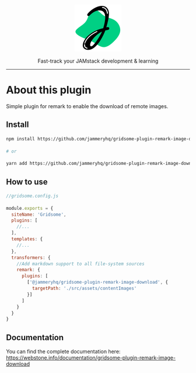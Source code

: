 <div align="center">

<a href="https://www.jammeryhq.com" title="JammeryHQ" target="_blank">

  <img src="./jammeryhq.png" width="128" />
  
</a>

<p>
Fast-track your JAMstack development & learning
</p>
</div>

<hr />

# About this plugin

Simple plugin for remark to enable the download of remote images.

## Install

```bash
npm install https://github.com/jammeryhq/gridsome-plugin-remark-image-download.git

# or

yarn add https://github.com/jammeryhq/gridsome-plugin-remark-image-download.git
```

## How to use

```js
//gridsome.config.js

module.exports = {
  siteName: 'Gridsome',
  plugins: [
    //...
  ],
  templates: {
    //...
  },
  transformers: {
    //Add markdown support to all file-system sources
    remark: {
      plugins: [
        ['@jammeryhq/gridsome-plugin-remark-image-download', {
          targetPath: './src/assets/contentImages'
        }]
      ]
    }
  }
}
```

## Documentation

You can find the complete documentation here: https://webstone.info/documentation/gridsome-plugin-remark-image-download
